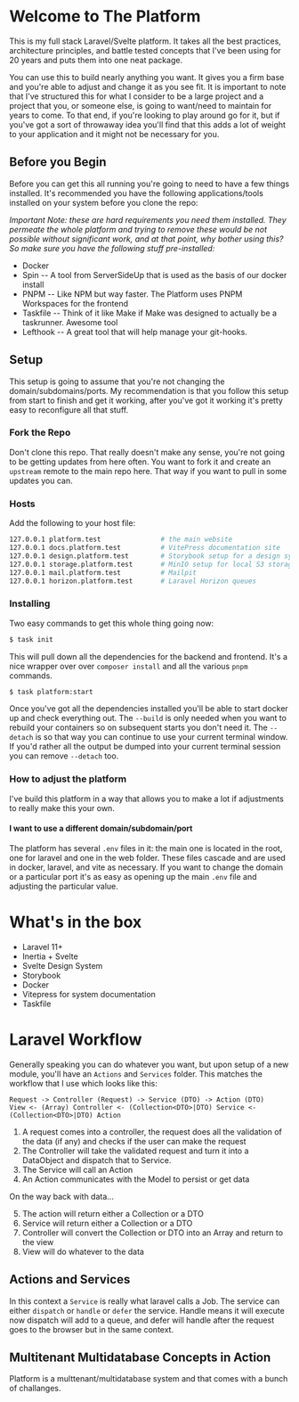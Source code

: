 # Welcome to The Platform

This is my full stack Laravel/Svelte platform. It takes all the best practices, architecture principles, and battle tested concepts that I've been using for 20 years and puts them into one neat package.

You can use this to build nearly anything you want. It gives you a firm base and you're able to adjust and change it as you see fit. It is important to note that I've structured this for what I consider to be a large project and a project that you, or someone else, is going to want/need to maintain for years to come. To that end, if you're looking to play around go for it, but if you've got a sort of throwaway idea you'll find that this adds a lot of weight to your application and it might not be necessary for you.

## Before you Begin

Before you can get this all running you're going to need to have a few things installed. It's recommended you have the following applications/tools installed on your system before you clone the repo:

_Important Note: these are hard requirements you need them installed. They permeate the whole platform and trying to remove these would be not possible without significant work, and at that point, why bother using this? So make sure you have the following stuff pre-installed:_

- Docker
- Spin -- A tool from ServerSideUp that is used as the basis of our docker install
- PNPM -- Like NPM but way faster. The Platform uses PNPM Workspaces for the frontend
- Taskfile -- Think of it like Make if Make was designed to actually be a taskrunner. Awesome tool
- Lefthook -- A great tool that will help manage your git-hooks.

## Setup

This setup is going to assume that you're not changing the domain/subdomains/ports. My recommendation is that you follow this setup from start to finish and get it working, after you've got it working it's pretty easy to reconfigure all that stuff.

### Fork the Repo

Don't clone this repo. That really doesn't make any sense, you're not going to be getting updates from here often. You want to fork it and create an `upstream` remote to the main repo here. That way if you want to pull in some updates you can.

### Hosts

Add the following to your host file:

```bash
127.0.0.1 platform.test               # the main website
127.0.0.1 docs.platform.test          # VitePress documentation site
127.0.0.1 design.platform.test        # Storybook setup for a design system
127.0.0.1 storage.platform.test       # MinIO setup for local S3 storage
127.0.0.1 mail.platform.test          # Mailpit
127.0.0.1 horizon.platform.test       # Laravel Horizon queues
```

### Installing

Two easy commands to get this whole thing going now:

```bash
$ task init
```

This will pull down all the dependencies for the backend and frontend. It's a nice wrapper over over `composer install` and all the various `pnpm` commands.

```bash
$ task platform:start
```

Once you've got all the dependencies installed you'll be able to start docker up and check everything out. The `--build` is only needed when you want to rebuild your containers so on subsequent starts you don't need it. The `--detach` is so that way you can continue to use your current terminal window. If you'd rather all the output be dumped into your current terminal session you can remove `--detach` too.

### How to adjust the platform

I've build this platform in a way that allows you to make a lot if adjustments to really make this your own.

#### I want to use a different domain/subdomain/port

The platform has several `.env` files in it: the main one is located in the root, one for laravel and one in the web folder. These files cascade and are used in docker, laravel, and vite as necessary. If you want to change the domain or a particular port it's as easy as opening up the main `.env` file and adjusting the particular value.

# What's in the box

- Laravel 11+
- Inertia + Svelte
- Svelte Design System
- Storybook
- Docker
- Vitepress for system documentation
- Taskfile

# Laravel Workflow

Generally speaking you can do whatever you want, but upon setup of a new module, you'll have an `Actions` and `Services` folder. This matches the workflow that I use which looks like this:

```
Request -> Controller (Request) -> Service (DTO) -> Action (DTO)
View <- (Array) Controller <- (Collection<DTO>|DTO) Service <- (Collection<DTO>|DTO) Action 
```

1. A request comes into a controller, the request does all the validation of the data (if any) and checks if the user can make the request
2. The Controller will take the validated request and turn it into a DataObject and dispatch that to Service. 
3. The Service will call an Action
4. An Action communicates with the Model to persist or get data

On the way back with data...

5. The action will return either a Collection or a DTO
6. Service will return either a Collection or a DTO
7. Controller will convert the Collection or DTO into an Array and return to the view
8. View will do whatever to the data

## Actions and Services

In this context a `Service` is really what laravel calls a Job. The service can either `dispatch` or `handle` or `defer` the service. Handle means it will execute now dispatch will add to a queue, and defer will handle after the request goes to the browser but in the same context.

## Multitenant Multidatabase Concepts in Action

Platform is a multtenant/multidatabase system and that comes with a bunch of challanges.
